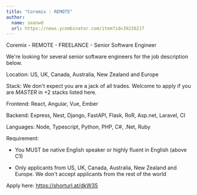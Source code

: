 ```yaml
---
title: "Coremix : REMOTE"
author:
  name: seanwd
  url: https://news.ycombinator.com/item?id=39226217
---
```

Coremix - REMOTE - FREELANCE - Senior Software Engineer

We&#x27;re looking for several senior software engineers for the job description below.

Location: US, UK, Canada, Australia, New Zealand and Europe

Stack: We don&#x27;t expect you are a jack of all trades. Welcome to apply if you are *MASTER* in +2 stacks listed here.

Frontend: React, Angular, Vue, Ember

Backend: Express, Nest, Django, FastAPI, Flask, RoR, 
Asp.net, Laravel, CI

Languages: Node, Typescript, Python, PHP, C#, .Net, Ruby

Requirement:

* You MUST be native English speaker or highly fluent in English (above C1)

* Only applicants from US, UK, Canada, Australia, New Zealand and Europe. We don&#x27;t accept applicants from the rest of the world

Apply here:
<a href="https:&#x2F;&#x2F;shorturl.at&#x2F;dkW35" rel="nofollow">https:&#x2F;&#x2F;shorturl.at&#x2F;dkW35</a>
